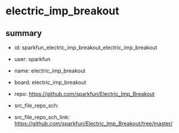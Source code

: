 # electric_imp_breakout
 
## summary 
* id: sparkfun_electric_imp_breakout_electric_imp_breakout
* user: sparkfun
* name: electric_imp_breakout
* board: electric_imp_breakout
* repo: https://github.com/sparkfun/Electric_Imp_Breakout



* src_file_repo_sch: 
* src_file_repo_sch_link: https://github.com/sparkfun/Electric_Imp_Breakout/tree/master/




